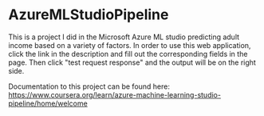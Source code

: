 # AzureMLStudioPipeline

This is a project I did in the Microsoft Azure ML studio predicting adult income based on a variety of factors. 
In order to use this web application, click the link in the description and fill out the corresponding fields in the page. Then click "test request response" and the output will be on the right side. 

Documentation to this project can be found here: https://www.coursera.org/learn/azure-machine-learning-studio-pipeline/home/welcome
